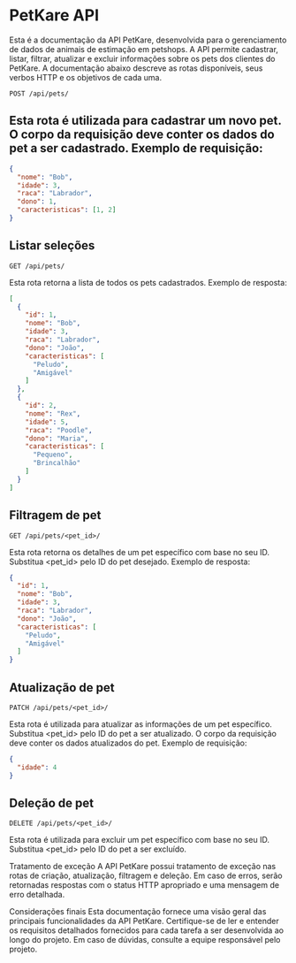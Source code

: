 # PetKare API

Esta é a documentação da API PetKare, desenvolvida para o gerenciamento de dados de animais de estimação em petshops. A API permite cadastrar, listar, filtrar, atualizar e excluir informações sobre os pets dos clientes do PetKare. A documentação abaixo descreve as rotas disponíveis, seus verbos HTTP e os objetivos de cada uma.  

`POST /api/pets/`


## Esta rota é utilizada para cadastrar um novo pet. O corpo da requisição deve conter os dados do pet a ser cadastrado. Exemplo de requisição:

```json
{
  "nome": "Bob",
  "idade": 3,
  "raca": "Labrador",
  "dono": 1,
  "caracteristicas": [1, 2]
}
```


## Listar seleções

`GET /api/pets/`

Esta rota retorna a lista de todos os pets cadastrados. Exemplo de resposta:

```json
[
  {
    "id": 1,
    "nome": "Bob",
    "idade": 3,
    "raca": "Labrador",
    "dono": "João",
    "caracteristicas": [
      "Peludo",
      "Amigável"
    ]
  },
  {
    "id": 2,
    "nome": "Rex",
    "idade": 5,
    "raca": "Poodle",
    "dono": "Maria",
    "caracteristicas": [
      "Pequeno",
      "Brincalhão"
    ]
  }
]

```

## Filtragem de pet

`GET /api/pets/<pet_id>/`

Esta rota retorna os detalhes de um pet específico com base no seu ID. Substitua <pet_id> pelo ID do pet desejado. Exemplo de resposta:

```json
{
  "id": 1,
  "nome": "Bob",
  "idade": 3,
  "raca": "Labrador",
  "dono": "João",
  "caracteristicas": [
    "Peludo",
    "Amigável"
  ]
}

```

## Atualização de pet

`PATCH /api/pets/<pet_id>/`

Esta rota é utilizada para atualizar as informações de um pet específico. Substitua <pet_id> pelo ID do pet a ser atualizado. O corpo da requisição deve conter os dados atualizados do pet. Exemplo de requisição:

```json
{
  "idade": 4
}
```

## Deleção de pet

`DELETE /api/pets/<pet_id>/`

Esta rota é utilizada para excluir um pet específico com base no seu ID. Substitua <pet_id> pelo ID do pet a ser excluído.

Tratamento de exceção
A API PetKare possui tratamento de exceção nas rotas de criação, atualização, filtragem e deleção. Em caso de erros, serão retornadas respostas com o status HTTP apropriado e uma mensagem de erro detalhada.

Considerações finais
Esta documentação fornece uma visão geral das principais funcionalidades da API PetKare. Certifique-se de ler e entender os requisitos detalhados fornecidos para cada tarefa a ser desenvolvida ao longo do projeto. Em caso de dúvidas, consulte a equipe responsável pelo projeto.
